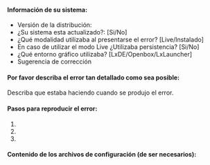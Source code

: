 #### Información de su sistema:

* Versión de la distribución:
* ¿Su sistema esta actualizado?: [Si/No]
* ¿Qué modalidad utilizaba al presentarse el error? [Live/Instalado]
* En caso de utilizar el modo Live ¿Utilizaba persistencia? [Si/No]
* ¿Qué entorno gráfico utilizaba? [LxDE/Openbox/LxLauncher]
* Sugerencia de corrección

#### Por favor describa el error tan detallado como sea posible:
Describa que estaba haciendo cuando se produjo el error.

#### Pasos para reproducir el error:

1. 
2. 
3. 

#### Contenido de los archivos de configuración (de ser necesarios):

